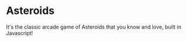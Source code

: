 Asteroids
=========

It's the classic arcade game of Asteroids that you know and love, built in Javascript!
